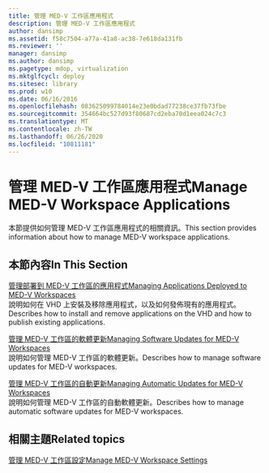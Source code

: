 ```yaml
---
title: 管理 MED-V 工作區應用程式
description: 管理 MED-V 工作區應用程式
author: dansimp
ms.assetid: f58c7504-a77a-41a8-ac38-7e618da131fb
ms.reviewer: ''
manager: dansimp
ms.author: dansimp
ms.pagetype: mdop, virtualization
ms.mktglfcycl: deploy
ms.sitesec: library
ms.prod: w10
ms.date: 06/16/2016
ms.openlocfilehash: 083625099784014e23e0bdad77238ce37fb73fbe
ms.sourcegitcommit: 354664bc527d93f80687cd2eba70d1eea024c7c3
ms.translationtype: MT
ms.contentlocale: zh-TW
ms.lasthandoff: 06/26/2020
ms.locfileid: "10811181"
---
```

# <span data-ttu-id="41d3c-103">管理 MED-V 工作區應用程式</span><span class="sxs-lookup"><span data-stu-id="41d3c-103">Manage MED-V Workspace Applications</span></span>


<span data-ttu-id="41d3c-104">本節提供如何管理 MED-V 工作區應用程式的相關資訊。</span><span class="sxs-lookup"><span data-stu-id="41d3c-104">This section provides information about how to manage MED-V workspace applications.</span></span>

## <span data-ttu-id="41d3c-105">本節內容</span><span class="sxs-lookup"><span data-stu-id="41d3c-105">In This Section</span></span>


<a href="" id="managing-applications-deployed-to-med-v-workspaces"></a>[<span data-ttu-id="41d3c-106">管理部署到 MED-V 工作區的應用程式</span><span class="sxs-lookup"><span data-stu-id="41d3c-106">Managing Applications Deployed to MED-V Workspaces</span></span>](managing-applications-deployed-to-med-v-workspaces.md)  
<span data-ttu-id="41d3c-107">說明如何在 VHD 上安裝及移除應用程式，以及如何發佈現有的應用程式。</span><span class="sxs-lookup"><span data-stu-id="41d3c-107">Describes how to install and remove applications on the VHD and how to publish existing applications.</span></span>

<a href="" id="managing-software-updates-for-med-v-workspaces"></a>[<span data-ttu-id="41d3c-108">管理 MED-V 工作區的軟體更新</span><span class="sxs-lookup"><span data-stu-id="41d3c-108">Managing Software Updates for MED-V Workspaces</span></span>](managing-software-updates-for-med-v-workspaces.md)  
<span data-ttu-id="41d3c-109">說明如何管理 MED-V 工作區的軟體更新。</span><span class="sxs-lookup"><span data-stu-id="41d3c-109">Describes how to manage software updates for MED-V workspaces.</span></span>

<a href="" id="managing-automatic-updates-for-med-v-workspaces"></a>[<span data-ttu-id="41d3c-110">管理 MED-V 工作區的自動更新</span><span class="sxs-lookup"><span data-stu-id="41d3c-110">Managing Automatic Updates for MED-V Workspaces</span></span>](managing-automatic-updates-for-med-v-workspaces.md)  
<span data-ttu-id="41d3c-111">說明如何管理 MED-V 工作區的自動軟體更新。</span><span class="sxs-lookup"><span data-stu-id="41d3c-111">Describes how to manage automatic software updates for MED-V workspaces.</span></span>

## <span data-ttu-id="41d3c-112">相關主題</span><span class="sxs-lookup"><span data-stu-id="41d3c-112">Related topics</span></span>


[<span data-ttu-id="41d3c-113">管理 MED-V 工作區設定</span><span class="sxs-lookup"><span data-stu-id="41d3c-113">Manage MED-V Workspace Settings</span></span>](manage-med-v-workspace-settings.md)

 

 





